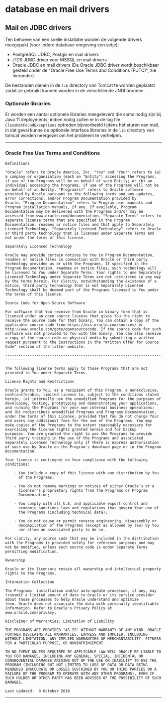 # database en mail drivers

## Mail en JDBC drivers

Ten behoeve van een snelle installatie worden de volgende drivers meegepakt (voor iedere database omgeving een setje):

  - PostgreSQL JDBC, Postgis en mail drivers
  - jTDS JDBC driver voor MSSQL en mail drivers
  - Oracle JDBC en mail drivers (De Oracle JDBC driver wordt beschikbaar gesteld onder de "Oracle Free Use Terms and Conditions (FUTC)", zie hieronder).

De bestanden dienen in de `lib` directory van Tomcat te worden geplaatst zodat ze gebruikt kunnen worden in de verschillende JNDI bronnen.

### Optionale libraries

Er worden een aantal optionele libraries meegeleverd die soms nodig zijn bij Java 11 deployments; indien nodig zullen er in de log file `ClassNotFoundExceptions` optreden bijvoorbeeld tijdens het sturen van mail, in dat geval kunne de optionele interface libraries in de `lib` directory van tomcat worden neergezet om het probleem te verhelpen.  

---

### Oracle Free Use Terms and Conditions

    Definitions
    
    "Oracle" refers to Oracle America, Inc. "You" and "Your" refers to (a)
    a company or organization (each an "Entity") accessing the Programs,
    if use of the Programs will be on behalf of such Entity; or (b) an
    individual accessing the Programs, if use of the Programs will not be
    on behalf of an Entity. "Program(s)" refers to Oracle software
    provided by Oracle pursuant to the following terms and any updates,
    error corrections, and/or Program Documentation provided by
    Oracle. "Program Documentation" refers to Program user manuals and
    Program installation manuals, if any. If available, Program
    Documentation may be delivered with the Programs and/or may be
    accessed from www.oracle.com/documentation. "Separate Terms" refers to
    separate license terms that are specified in the Program
    Documentation, readmes or notice files and that apply to Separately
    Licensed Technology. "Separately Licensed Technology" refers to Oracle
    or third party technology that is licensed under Separate Terms and
    not under the terms of this license.
    
    Separately Licensed Technology
    
    Oracle may provide certain notices to You in Program Documentation,
    readmes or notice files in connection with Oracle or third party
    technology provided as or with the Programs. If specified in the
    Program Documentation, readmes or notice files, such technology will
    be licensed to You under Separate Terms. Your rights to use Separately
    Licensed Technology under Separate Terms are not restricted in any way
    by the terms herein. For clarity, notwithstanding the existence of a
    notice, third party technology that is not Separately Licensed
    Technology shall be deemed part of the Programs licensed to You under
    the terms of this license.
    
    Source Code for Open Source Software
    
    For software that You receive from Oracle in binary form that is
    licensed under an open source license that gives You the right to
    receive the source code for that binary, You can obtain a copy of the
    applicable source code from https://oss.oracle.com/sources/ or
    http://www.oracle.com/goto/opensourcecode. If the source code for such
    software was not provided to You with the binary, You can also receive
    a copy of the source code on physical media by submitting a written
    request pursuant to the instructions in the "Written Offer for Source
    Code" section of the latter website.
    
    -------------------------------------------------------------------------------
    
    The following license terms apply to those Programs that are not
    provided to You under Separate Terms.
    
    License Rights and Restrictions
    
    Oracle grants to You, as a recipient of this Program, a nonexclusive,
    nontransferable, limited license to, subject to the conditions stated
    herein, (a) internally use the unmodified Programs for the purposes of
    developing, testing, prototyping and demonstrating your applications,
    and running the Programs for your own internal business operations;
    and (b) redistribute unmodified Programs and Programs Documentation,
    under the terms of this License, provided that You do not charge Your
    end users any additional fees for the use of the Programs. You may
    make copies of the Programs to the extent reasonably necessary for
    exercising the license rights granted herein and for backup
    purposes. You are granted the right to use the Programs to provide
    third party training in the use of the Programs and associated
    Separately Licensed Technology only if there is express authorization
    of such use by Oracle on the Program's download page or in the Program
    Documentation.
    
    Your license is contingent on Your compliance with the following conditions:
    
        - You include a copy of this license with any distribution by You
          of the Programs;
    
        - You do not remove markings or notices of either Oracle's or a
          licensor's proprietary rights from the Programs or Program
          Documentation;
    
        - You comply with all U.S. and applicable export control and
          economic sanctions laws and regulations that govern Your use of
          the Programs (including technical data);
    
        - You do not cause or permit reverse engineering, disassembly or
          decompilation of the Programs (except as allowed by law) by You
          nor allow an associated party to do so.
    
    For clarity, any source code that may be included in the distribution
    with the Programs is provided solely for reference purposes and may
    not be modified, unless such source code is under Separate Terms
    permitting modification.
    
    Ownership
    
    Oracle or its licensors retain all ownership and intellectual property
    rights to the Programs.
    
    Information Collection
    
    The Programs' installation and/or auto-update processes, if any, may
    transmit a limited amount of data to Oracle or its service provider
    about those processes to help Oracle understand and optimize
    them. Oracle does not associate the data with personally identifiable
    information. Refer to Oracle's Privacy Policy at
    www.oracle.com/privacy.
    
    Disclaimer of Warranties; Limitation of Liability
    
    THE PROGRAMS ARE PROVIDED "AS IS" WITHOUT WARRANTY OF ANY KIND. ORACLE
    FURTHER DISCLAIMS ALL WARRANTIES, EXPRESS AND IMPLIED, INCLUDING
    WITHOUT LIMITATION, ANY IMPLIED WARRANTIES OF MERCHANTABILITY, FITNESS
    FOR A PARTICULAR PURPOSE, OR NONINFRINGEMENT.
    
    IN NO EVENT UNLESS REQUIRED BY APPLICABLE LAW WILL ORACLE BE LIABLE TO
    YOU FOR DAMAGES, INCLUDING ANY GENERAL, SPECIAL, INCIDENTAL OR
    CONSEQUENTIAL DAMAGES ARISING OUT OF THE USE OR INABILITY TO USE THE
    PROGRAM (INCLUDING BUT NOT LIMITED TO LOSS OF DATA OR DATA BEING
    RENDERED INACCURATE OR LOSSES SUSTAINED BY YOU OR THIRD PARTIES OR A
    FAILURE OF THE PROGRAM TO OPERATE WITH ANY OTHER PROGRAMS), EVEN IF
    SUCH HOLDER OR OTHER PARTY HAS BEEN ADVISED OF THE POSSIBILITY OF SUCH
    DAMAGES.
    
    Last updated:  8 October 2018

---

